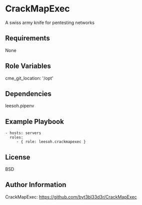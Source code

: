 CrackMapExec
=========

A swiss army knife for pentesting networks

Requirements
------------

None

Role Variables
--------------

cme_git_location: '/opt'

Dependencies
------------

leesoh.pipenv

Example Playbook
----------------

    - hosts: servers
      roles:
         - { role: leesoh.crackmapexec }

License
-------

BSD

Author Information
------------------

CrackMapExec: https://github.com/byt3bl33d3r/CrackMapExec
